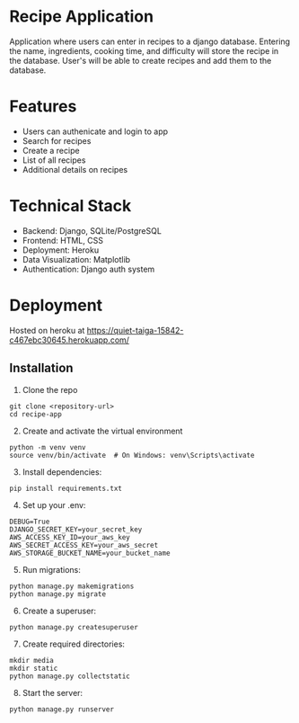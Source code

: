 # Recipe Application

Application where users can enter in recipes to a django database. Entering the name, ingredients, cooking time, and difficulty will store the recipe in the database. User's will be able to create recipes and add them to the database.

# Features 

* Users can authenicate and login to app
* Search for recipes
* Create a recipe
* List of all recipes
* Additional details on recipes

# Technical Stack 
* Backend: Django, SQLite/PostgreSQL
* Frontend: HTML, CSS
* Deployment: Heroku
* Data Visualization: Matplotlib
* Authentication: Django auth system

# Deployment 

Hosted on heroku at https://quiet-taiga-15842-c467ebc30645.herokuapp.com/


## Installation
1. Clone the repo

```
git clone <repository-url>
cd recipe-app
```

2. Create and activate the virtual environment
```
python -m venv venv
source venv/bin/activate  # On Windows: venv\Scripts\activate
```

3. Install dependencies:

```
pip install requirements.txt
```

4. Set up your .env:

```
DEBUG=True
DJANGO_SECRET_KEY=your_secret_key
AWS_ACCESS_KEY_ID=your_aws_key
AWS_SECRET_ACCESS_KEY=your_aws_secret
AWS_STORAGE_BUCKET_NAME=your_bucket_name
```

5. Run migrations:
```
python manage.py makemigrations
python manage.py migrate
```
6. Create a superuser:
```
python manage.py createsuperuser
```

7. Create required directories:
```
mkdir media
mkdir static
python manage.py collectstatic
```

8. Start the server:
```
python manage.py runserver
```

